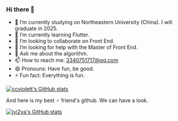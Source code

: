 ### Hi there 👋

<!--
**ccviolett/ccviolett** is a ✨ _special_ ✨ repository because its `README.md` (this file) appears on your GitHub profile.

Here are some ideas to get you started:
-->

- 🔭 I’m currently studying on Northeastern University (China). I will graduate in 2025.
- 🌱 I’m currently learning Flutter.
- 👯 I’m looking to collaborate on Front End.
- 🤔 I’m looking for help with the Master of Front End.
- 💬 Ask me about the algorithm.
- 📫 How to reach me: 3340751717@qq.com
- 😄 Pronouns: Have fun, be good.
- ⚡ Fun fact: Everything is fun.

[![ccviolett's GitHub stats](https://github-readme-stats.vercel.app/api?username=ccviolett&show_icons=true&theme=gruvbox)](https://github.com/anuraghazra/github-readme-stats)

And here is my best ♂️ friend's github. We can have a look.

[![jyi2ya's GitHub stats](https://github-readme-stats.vercel.app/api?username=jyi2ya&show_icons=true&theme=dark)](https://github.com/anuraghazra/github-readme-stats)

